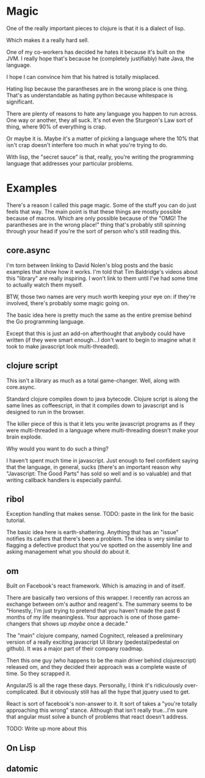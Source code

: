 # Magic

One of the really important pieces to clojure is that it is a dialect of lisp.

Which makes it a really hard sell.

One of my co-workers has decided he hates it because it's built on the JVM. I
really hope that's because he (completely justifiably) hate Java, the language.

I hope I can convince him that his hatred is totally misplaced.

Hating lisp because the parantheses are in the wrong place is one thing. That's
as understandable as hating python because whitespace is significant.

There are plenty of reasons to hate any language you happen to run across.
One way or another, they all suck. It's not even the Sturgeon's Law sort of
thing, where 90% of everything is crap.

Or maybe it is. Maybe it's a matter of picking a language where the 10% that
isn't crap doesn't interfere too much in what you're trying to do.

With lisp, the "secret sauce" is that, really, you're writing the
programming language that addresses your particular problems.

# Examples

There's a reason I called this page magic. Some of the stuff you can do
just feels that way. The main point is that these things are mostly
possible because of macros. Which are only possible because of the "OMG!
The parantheses are in the wrong place!" thing that's probably still
spinning through your head if you're the sort of person who's still reading
this.

## core.async

I'm torn between linking to David Nolen's blog posts and the basic examples
that show how it works. I'm told that Tim Baldridge's videos about this
"library" are really inspiring. I won't link to them until I've had some
time to actually watch them myself.

BTW, those two names are very much worth keeping your eye on: if they're
involved, there's probably some magic going on.

The basic idea here is pretty much the same as the entire premise behind
the Go programming language.

Except that this is just an add-on afterthought that anybody could have
written (if they were smart enough...I don't want to begin to imagine
what it took to make javascript look multi-threaded).

## clojure script

This isn't a library as much as a total game-changer. Well, along
with core.async.

Standard clojure compiles down to java bytecode. Clojure script is along
the same lines as coffeescript, in that it compiles down to javascript and
is designed to run in the browser.

The killer piece of this is that it lets you write javascript programs
as if they were multi-threaded in a language where multi-threading
doesn't make your brain explode.

Why would you want to do such a thing?

I haven't spent much time in javascript. Just enough to feel confident
saying that the language, in general, sucks (there's an important reason
why "Javascript: The Good Parts" has sold so well and is so valuable)
and that writing callback handlers is especially painful.

## ribol

Exception handling that makes sense. TODO: paste in the link for the basic
tutorial.

The basic idea here is earth-shattering. Anything that has an "issue"
notifies its callers that there's been a problem. The idea is very
similar to flagging a defective product that you've spotted on the
assembly line and asking management what you should do about it.

## om

Built on Facebook's react framework. Which is amazing in and of itself.

There are basically two versions of this wrapper. I recently ran
across an exchange between om's author and reagent's. The summary seems
to be "Honestly, I'm just trying to pretend that you haven't made
the past 6 months of my life meaningless. Your approach is one of
those game-changers that shows up *maybe* once a decade."

The "main" clojure company, named Cognitect, released a preliminary
version of a really exciting javascript UI library (pedestal/pedestal
on github). It was a major part of their company roadmap.

Then this one guy (who happens to be the main driver
behind clojurescript) released om, and they decided their approach
was a complete waste of time. So they scrapped it.

AngularJS is all the rage these days. Personally, I think
it's ridiculously over-complicated. But it obviously still has
all the hype that jquery used to get.

React is sort of facebook's non-answer to it. It sort of takes a
"you're totally approaching this wrong" stance. Although that
isn't really true...I'm sure that angular must solve a bunch of
problems that react doesn't address.

TODO: Write up more about this


## On Lisp

## datomic